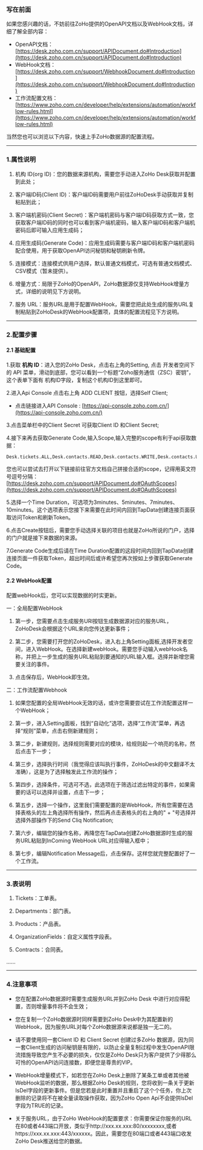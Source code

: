 ### 写在前面
如果您感兴趣的话，不妨前往ZoHo提供的OpenAPI文档以及WebHook文档，详细了解全部内容：

- OpenAPI文档：[https://desk.zoho.com.cn/support/APIDocument.do#Introduction](https://desk.zoho.com.cn/support/APIDocument.do#Introduction)
- WebHook文档：[https://desk.zoho.com.cn/support/WebhookDocument.do#Introduction](https://desk.zoho.com.cn/support/WebhookDocument.do#Introduction)
- 工作流配置文档：[https://www.zoho.com.cn/developer/help/extensions/automation/workflow-rules.html](https://www.zoho.com.cn/developer/help/extensions/automation/workflow-rules.html)

当然您也可以浏览以下内容，快速上手ZoHo数据源的配置流程。

---

### 1.属性说明

1. 机构 ID(org ID)：您的数据来源机构，需要您手动进入ZoHo Desk获取并配置到此处；

2. 客户端ID码(Client ID)：客户端ID码需要用户前往ZoHoDesk手动获取并复制粘贴到此；

3. 客户端机密码(Client Secret)：客户端机密码与客户端ID码获取方式一致，您获取客户端ID码的同时也可以看到客户端机密码，输入客户端ID码和客户端机密码后即可输入应用生成码；

4. 应用生成码(Generate Code)：应用生成码需要与客户端ID码和客户端机密码配合使用，用于获取OpenAPI访问秘钥和秘钥刷新令牌。

5. 连接模式：连接模式供用户选择，默认普通文档模式，可选有普通文档模式、CSV模式（暂未提供）。

6. 增量方式：局限于ZoHo的OpenAPI，ZoHo数据源仅支持WebHook增量方式，详细的说明见下方说明。

7. 服务 URL：服务URL是用于配置WebHook，需要您把此处生成的服务URL复制粘贴到ZoHoDesk的WebHook配置项，具体的配置流程见下方说明。

---

### 2.配置步骤
#### 2.1 基础配置
1.获取 **机构 ID**：进入您的ZoHo Desk，点击右上角的Setting, 点击 开发者空间下 的 API 菜单，滑动到底部，您可以看到一个标题“Zoho服务通信（ZSC）密钥”，这个表单下面有 机构ID字段，复制这个机构ID到这里即可。

2.进入Api Console 点击右上角 ADD CLIENT 按钮，选择Self Client;
 - 点击链接进入API Console : [https://api-console.zoho.com.cn/](https://api-console.zoho.com.cn/)

3.点击菜单栏中的Client Secret 可获取Client ID 和Client Secret;

4.接下来再去获取Generate Code,输入Scope,输入完整的scope有利于api获取数据：

```
Desk.tickets.ALL,Desk.contacts.READ,Desk.contacts.WRITE,Desk.contacts.UPDATE,Desk.contacts.CREATE,Desk.tasks.ALL,Desk.basic.READ,Desk.basic.CREATE,Desk.settings.ALL,Desk.events.ALL,Desk.articles.READ,Desk.articles.CREATE,Desk.articles.UPDATE,Desk.articles.DELETE
```

您也可以尝试去打开以下链接前往官方文档自己拼接合适的scope，记得用英文符号逗号分隔：
[https://desk.zoho.com.cn/support/APIDocument.do#OAuthScopes](https://desk.zoho.com.cn/support/APIDocument.do#OAuthScopes)

5.选择一个Time Duration，可选项为3minutes、5minutes、7minutes、10minutes。这个选项表示您接下来需要在此时间内回到TapData创建连接页面获取访问Token和刷新Token。

6.点击Create按钮后，需要您手动选择关联的项目也就是ZoHo所说的门户，选择的门户就是接下来数据的来源。

7.Generate Code生成后请在Time Duration配置的这段时间内回到TapData创建连接页面一件获取Token，超出时间后或许希望您再次按如上步骤获取Generate Code。

#### 2.2 WebHook配置

配置webHook后，您可以实现数据的时实更新。

一：全局配置WebHook

1. 第一步，您需要点击生成服务URl按钮生成数据源对应的服务URL，ZoHoDesk会根据这个URL来向您传达更新事件；

2. 第二步，您需要打开您的ZoHoDesk，进入右上角Setting面板,选择开发者空间，进入WebHook。在选择新建webHook。需要您手动输入webHook名称，并把上一步生成的服务URL粘贴到要通知的URL输入框。选择并新增您需要关注的事件。

3. 点击保存后，WebHook即生效。

二：工作流配置Webhook

1. 如果您配置的全局WebHook无效的话，或许您需要尝试在工作流配置这样一个WebHook；

2. 第一步，进入Setting面板，找到“自动化”选项，选择“工作流”菜单，再选择“规则”菜单，点击右侧新建规则；

3. 第二步，新建规则，选择规则需要对应的模块，给规则起一个响亮的名称，然后点击下一步；

4. 第三步，选择执行时间（我觉得应该叫执行事件，ZoHoDesk的中文翻译不太准确），这是为了选择触发此工作流的操作；

5. 第四步，选择条件，可选可不选，此选项在于筛选过滤出特定的事件，如果需要的话可以选择并设置，点击下一步；

6. 第五步，选择一个操作，这里我们需要配置的是WebHook，所有您需要在选择表格头的左上角选择所有操作，然后再点击表格头的右上角的" + "号选择并选择外部操作下的Send Cliq Notification;

7. 第六步，编辑您的操作名称，再降您在TapData创建ZoHo数据源时生成的服务URL粘贴到InComing WebHook URL对应得输入框中；

8. 第七步，编辑Notification Message后，点击保存。这样您就完整配置好了一个工作流。

---

### 3.表说明
1. Tickets：工单表。

2. Departments：部门表。

3. Products：产品表。

4. OrganizationFields：自定义属性字段表。

5. Contracts：合同表。

......

---

### 4.注意事项

- 您在配置ZoHo数据源时需要生成服务URL并到ZoHo Desk 中进行对应得配置，否则增量事件将不会生效；

- 您在复制一个ZoHo数据源时同样需要到ZoHo Desk中为其配置新的WebHook，因为服务URL对每个ZoHo数据源来说都是独一无二的。

- 请不要使用同一套Client ID 和 Client Secret 创建过多ZoHo 数据源，因为同一套Client生成的访问秘钥是有限的，以防止全量复制过程中发生OpenAPI限流措施导致您产生不必要的损失，仅仅是ZoHo Desk只为客户提供了少得那么可怜的OpenAPI访问连接数，即便您是尊贵的VIP。

- WebHook增量模式下，如若您在ZoHo Desk上删除了某条工单或者其他被WebHook监听的数据，那么根据ZoHo Desk的规则，您将收到一条关于更新IsDel字段的更新事件。但是您若是此时重置并且重启了这个个任务，你上次删除的记录将不在被全量读取操作获取，因为ZoHo Open Api不会提供IsDel字段为TRUE的记录。

- 关于服务URL，由于ZoHo WebHook的配置要求：你需要保证你服务的URL在80或者443端口开放，类似于http://xxx.xx.xxx:80/xxxxxxxx,或者https://xxx.xx.xxx:443/xxxxxx。因此，需要您在80端口或者443端口收发ZoHo Desk推送给您的数据。